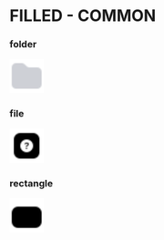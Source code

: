 # FILLED - COMMON
### folder
<img src="../../icons/filled/common/folder.svg" width="60" height="60"/>

### file
<img src="../../icons/filled/common/file.svg" width="60" height="60"/>

### rectangle
<img src="../../icons/filled/common/rectangle.svg" width="60" height="60"/>

